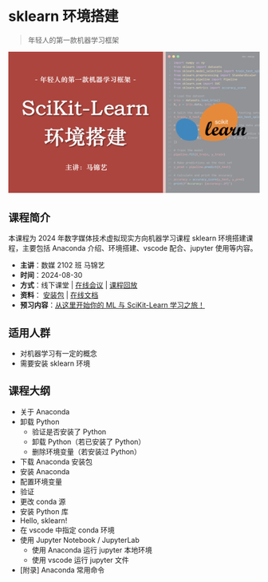# sklearn 环境搭建

> 年轻人的第一款机器学习框架

![cover](../images/sklearnIL/cover4.png)

## 课程简介

本课程为 2024 年数字媒体技术虚拟现实方向机器学习课程 sklearn 环境搭建课程，主要包括 Anaconda 介绍、环境搭建、vscode 配合、jupyter 使用等内容。

- **主讲**：数媒 2102 班 马锦艺
- **时间**：2024-08-30
- **方式**：线下课堂 | [在线会议](https://meeting.tencent.com/dm/n5tY3W5WDNC9) | [课程回放](https://www.123pan.com/s/7vwRjv-eHfxv.html)
- **资料**： [安装包](https://www.123pan.com/s/7vwRjv-9dfxv) | [在线文档](./env.md)
- **预习内容**：[从这里开始你的 ML 与 SciKit-Learn 学习之旅！](../../sklearn/synopsis/synopsis.md)

## 适用人群

- 对机器学习有一定的概念
- 需要安装 sklearn 环境

## 课程大纲

- 关于 Anaconda
- 卸载 Python
  - 验证是否安装了 Python
  - 卸载 Python（若已安装了 Python）
  - 删除环境变量（若安装过 Python）
- 下载 Anaconda 安装包
- 安装 Anaconda
- 配置环境变量
- 验证
- 更改 conda 源
- 安装 Python 库
- Hello, sklearn!
- 在 vscode 中指定 conda 环境
- 使用 Jupyter Notebook / JupyterLab
  - 使用 Anaconda 运行 jupyter 本地环境
  - 使用 vscode 运行 jupyter 文件
- \[附录\] Anaconda 常用命令
